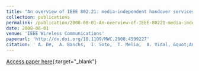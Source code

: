 ```yaml
---
title: "An overview of IEEE 802.21: media-independent handover services"
collection: publications
permalink: /publication/2008-08-01-An-overview-of-IEEE-80221-media-independent-handover-services
date: 2008-08-01
venue: 'IEEE Wireless Communications'
paperurl: 'http://dx.doi.org/10.1109/MWC.2008.4599227'
citation: ' A. De,  A. Banchs,  I. Soto,  T. Melia,  A. Vidal, &quot;An overview of IEEE 802.21: media-independent handover services.&quot; IEEE Wireless Communications, 2008.'
---
```

[Access paper here](http://dx.doi.org/10.1109/MWC.2008.4599227){:target="_blank"}
